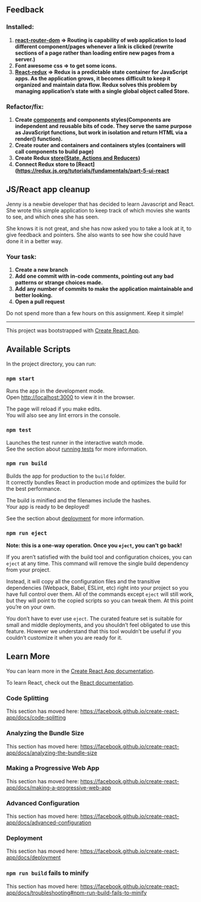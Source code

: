 ## Feedback
### Installed:

1. **[react-router-dom](https://www.npmjs.com/package/react-router-dom) => Routing is capability of web application to load different component/pages whenever a link is clicked (rewrite sections of a page rather than loading entire new pages from a server.)**
2. **Font awesome css => to get some icons.**
3. **[React-redux](https://www.npmjs.com/package/react-redux/v/5.1.1) => Redux is a predictable state container for JavaScript apps. As the application grows, it becomes difficult to keep it organized and maintain data flow. Redux solves this problem by managing application’s state with a single global object called Store.**

### Refactor/fix:

1. **Create [components](https://reactjs.org/docs/components-and-props.html) and components styles(Components are independent and reusable bits of code. They serve the same purpose as JavaScript functions, but work in isolation and return HTML via a render() function).**
2. **Create router and containers and containers styles (containers will call components to build page)**
4. **Create Redux [store](https://redux.js.org/tutorials/fundamentals/part-4-store)([State, Actions and Reducers](https://redux.js.org/tutorials/fundamentals/part-3-state-actions-reducers))**
5. **Connect Redux store to [React](https://redux.js.org/tutorials/fundamentals/part-5-ui-react**

## JS/React app cleanup

Jenny is a newbie developer that has decided to learn Javascript and React. She wrote this simple application to keep track of which movies she wants to see, and which ones she has seen.

She knows it is not great, and she has now asked you to take a look at it, to give feedback and pointers. She also wants to see how she could have done it in a better way.

### Your task:

1. **Create a new branch**
2. **Add one commit with in-code comments, pointing out any bad patterns or strange choices made.**
3. **Add any number of commits to make the application maintainable and better looking.**
4. **Open a pull request**

Do not spend more than a few hours on this assignment. Keep it simple!

---

This project was bootstrapped with [Create React App](https://github.com/facebook/create-react-app).

## Available Scripts

In the project directory, you can run:

### `npm start`

Runs the app in the development mode.<br>
Open [http://localhost:3000](http://localhost:3000) to view it in the browser.

The page will reload if you make edits.<br>
You will also see any lint errors in the console.

### `npm test`

Launches the test runner in the interactive watch mode.<br>
See the section about [running tests](https://facebook.github.io/create-react-app/docs/running-tests) for more information.

### `npm run build`

Builds the app for production to the `build` folder.<br>
It correctly bundles React in production mode and optimizes the build for the best performance.

The build is minified and the filenames include the hashes.<br>
Your app is ready to be deployed!

See the section about [deployment](https://facebook.github.io/create-react-app/docs/deployment) for more information.

### `npm run eject`

**Note: this is a one-way operation. Once you `eject`, you can’t go back!**

If you aren’t satisfied with the build tool and configuration choices, you can `eject` at any time. This command will remove the single build dependency from your project.

Instead, it will copy all the configuration files and the transitive dependencies (Webpack, Babel, ESLint, etc) right into your project so you have full control over them. All of the commands except `eject` will still work, but they will point to the copied scripts so you can tweak them. At this point you’re on your own.

You don’t have to ever use `eject`. The curated feature set is suitable for small and middle deployments, and you shouldn’t feel obligated to use this feature. However we understand that this tool wouldn’t be useful if you couldn’t customize it when you are ready for it.

## Learn More

You can learn more in the [Create React App documentation](https://facebook.github.io/create-react-app/docs/getting-started).

To learn React, check out the [React documentation](https://reactjs.org/).

### Code Splitting

This section has moved here: https://facebook.github.io/create-react-app/docs/code-splitting

### Analyzing the Bundle Size

This section has moved here: https://facebook.github.io/create-react-app/docs/analyzing-the-bundle-size

### Making a Progressive Web App

This section has moved here: https://facebook.github.io/create-react-app/docs/making-a-progressive-web-app

### Advanced Configuration

This section has moved here: https://facebook.github.io/create-react-app/docs/advanced-configuration

### Deployment

This section has moved here: https://facebook.github.io/create-react-app/docs/deployment

### `npm run build` fails to minify

This section has moved here: https://facebook.github.io/create-react-app/docs/troubleshooting#npm-run-build-fails-to-minify

